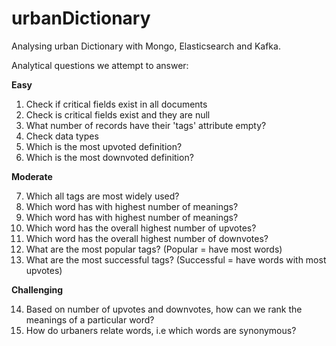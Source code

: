 # urbanDictionary
Analysing urban Dictionary with Mongo, Elasticsearch and Kafka.

Analytical questions we attempt to answer:

**Easy**

1. Check if critical fields exist in all documents  
2. Check is critical fields exist and they are null  
3. What number of records have their 'tags' attribute empty?    
4. Check data types  
5. Which is the most upvoted definition?  
6. Which is the most downvoted definition?  

**Moderate**

7. Which all tags are most widely used?  
8. Which word has with highest number of meanings?    
9. Which word has with highest number of meanings?   
10. Which word has the overall highest number of upvotes?  
11. Which word has the overall highest number of downvotes?  
12. What are the most popular tags? (Popular = have most words)  
13. What are the most successful tags? (Successful = have words with most upvotes)  

**Challenging** 

14. Based on number of upvotes and downvotes, how can we rank the meanings of a particular word?  
15. How do urbaners relate words, i.e which words are synonymous?
